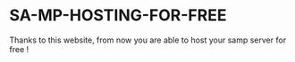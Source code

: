 # SA-MP-HOSTING-FOR-FREE
Thanks to  this website, from now  you are able to host your samp server for free !
